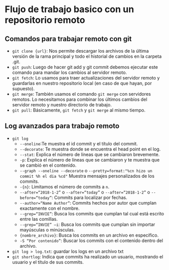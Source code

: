 # Flujo de trabajo basico con un repositorio remoto

## Comandos para trabajar remoto con git

* `git clone {url}`: Nos permite descargar los archivos de la última versión de la rama principal y todo el historial de cambios en la carpeta .git.
* `git push`: Luego de hacer git add y git commit debemos ejecutar este comando para mandar los cambios al servidor remoto.
* `git fetch`: Lo usamos para traer actualizaciones del servidor remoto y guardarlas en nuestro repositorio local (en caso de que hayan, por supuesto).
* `git merge`: También usamos el comando `git merge` con servidores remotos. Lo necesitamos para combinar los últimos cambios del servidor remoto y nuestro directorio de trabajo.
* `git pull`: Básicamente, `git fetch` y `git merge` al mismo tiempo.

## Log avanzados para trabajo remoto

* `git log` 
    * `--oneline`:Te muestra el id commit y el título del commit.
    * `--decorate`: Te muestra donde se encuentra el head point en el log.
    * `--stat`: Explica el número de líneas que se cambiaron brevemente.
    * `-p`: Explica el número de líneas que se cambiaron y te muestra que se cambió en el contenido.
    * `--graph --oneline --decorate` o `--pretty=format:"%cn hizo un commit %h el dia %cd"` Muestra mensajes personalizados de los commits.
    * `-{n}`: Limitamos el número de commits a `n`.
    * `--after=“2018-1-2”` o `--after=“today”` o `--after=“2018-1-2”` o `--before=“today”`: Commits para localizar por fechas.
    * `--author=“Name Author”`: Commits hechos por autor que cumplan exactamente con el nombre.
    * `--grep=“INVIE”`: Busca los commits que cumplan tal cual está escrito entre las comillas.
    * `--grep=“INVIE” –i`: Busca los commits que cumplan sin importar mayúsculas o minúsculas.
    * `{nombre_archivo}`: Busca los commits en un archivo en específico.
    * `-S “Por contenido”`: Buscar los commits con el contenido dentro del archivo.
* `git log > log.txt`: guardar los logs en un archivo txt
* `git shortlog`: Indica que commits ha realizado un usuario, mostrando el usuario y el título de sus commits.